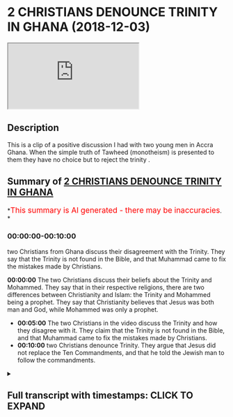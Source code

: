 # 2 CHRISTIANS DENOUNCE TRINITY IN GHANA (2018-12-03)

<iframe loading='lazy' allow='autoplay' src='https://www.youtube.com/embed/LHtzRl6ORkw'></iframe>

## Description

This is a clip of a positive discussion I had with two young men in Accra Ghana. When the simple truth of Tawheed (monotheism) is presented to them they have no choice but to reject the trinity .

## Summary of [2 CHRISTIANS DENOUNCE TRINITY IN GHANA](https://www.youtube.com/watch?v=LHtzRl6ORkw)

*<span style="color:red; font-size:125%">This summary is AI generated - there may be inaccuracies</span>. *

### <a onclick="modifyYTiframeseektime('0')">00:00:00-00:10:00</a>

two Christians from Ghana discuss their disagreement with the Trinity. They say that the Trinity is not found in the Bible, and that Muhammad came to fix the mistakes made by Christians.

**<a onclick="modifyYTiframeseektime('0')">00:00:00</a>** The two Christians discuss their beliefs about the Trinity and Mohammed. They say that in their respective religions, there are two differences between Christianity and Islam: the Trinity and Mohammed being a prophet. They say that Christianity believes that Jesus was both man and God, while Mohammed was only a prophet.

* **<a onclick="modifyYTiframeseektime('300')">00:05:00</a>** The two Christians in the video discuss the Trinity and how they disagree with it. They claim that the Trinity is not found in the Bible, and that Muhammad came to fix the mistakes made by Christians.
* **<a onclick="modifyYTiframeseektime('600')">00:10:00</a>**  two Christians denounce Trinity. They argue that Jesus did not replace the Ten Commandments, and that he told the Jewish man to follow the commandments.

<details><summary><h2>Full transcript with timestamps: CLICK TO EXPAND</h2></summary>

<a onclick="modifyYTiframeseektime('1')">0:00:01</a> Music  
<a onclick="modifyYTiframeseektime('9')">0:00:09</a> authorities I'm maxed out and your name  
<a onclick="modifyYTiframeseektime('19')">0:00:19</a> Tafari now a burger so you asked me a  
<a onclick="modifyYTiframeseektime('22')">0:00:22</a> question about Trinity something yeah  
<a onclick="modifyYTiframeseektime('23')">0:00:23</a> you're a Muslim and I'm a Christian so  
<a onclick="modifyYTiframeseektime('27')">0:00:27</a> in your tribe do you have anything  
<a onclick="modifyYTiframeseektime('30')">0:00:30</a> related with the Christian Trinity  
<a onclick="modifyYTiframeseektime('32')">0:00:32</a> alright so we as Muslims yeah let me  
<a onclick="modifyYTiframeseektime('34')">0:00:34</a> tell you what we believe in now we  
<a onclick="modifyYTiframeseektime('37')">0:00:37</a> believe that God is one we believe that  
<a onclick="modifyYTiframeseektime('39')">0:00:39</a> he's the ultimate creator Allah is the  
<a onclick="modifyYTiframeseektime('43')">0:00:43</a> same God we believe that abraham  
<a onclick="modifyYTiframeseektime('45')">0:00:45</a> believed in that Moses believed in that  
<a onclick="modifyYTiframeseektime('47')">0:00:47</a> Jesus believed him same good you know  
<a onclick="modifyYTiframeseektime('49')">0:00:49</a> when for example Moses was praying  
<a onclick="modifyYTiframeseektime('51')">0:00:51</a> Abraham was praying Jesus was praying in  
<a onclick="modifyYTiframeseektime('52')">0:00:52</a> the book and for example the Garden of  
<a onclick="modifyYTiframeseektime('54')">0:00:54</a> Gethsemane he fell on his face and he  
<a onclick="modifyYTiframeseektime('56')">0:00:56</a> prayed we believe he was praying to the  
<a onclick="modifyYTiframeseektime('58')">0:00:58</a> same God we believe in yeah there's no  
<a onclick="modifyYTiframeseektime('60')">0:01:00</a> different God it's the same the creator  
<a onclick="modifyYTiframeseektime('62')">0:01:02</a> of the heavens and the earth yeah in  
<a onclick="modifyYTiframeseektime('66')">0:01:06</a> Christianity we know the change is God  
<a onclick="modifyYTiframeseektime('69')">0:01:09</a> the Father God the Son God the Holy  
<a onclick="modifyYTiframeseektime('72')">0:01:12</a> Spirit  
<a onclick="modifyYTiframeseektime('73')">0:01:13</a> so you mean in your tribe these three  
<a onclick="modifyYTiframeseektime('76')">0:01:16</a> things are one so we for us we don't  
<a onclick="modifyYTiframeseektime('79')">0:01:19</a> believe that we believe that God is one  
<a onclick="modifyYTiframeseektime('81')">0:01:21</a> the Holy Spirit is not God and Jesus is  
<a onclick="modifyYTiframeseektime('84')">0:01:24</a> not good so we say Jesus never claimed  
<a onclick="modifyYTiframeseektime('86')">0:01:26</a> to be God the Holy Spirit never claims  
<a onclick="modifyYTiframeseektime('89')">0:01:29</a> to be God and it doesn't make sense for  
<a onclick="modifyYTiframeseektime('92')">0:01:32</a> there to be father as God and the son  
<a onclick="modifyYTiframeseektime('94')">0:01:34</a> has gotten Holy Spirit is God yet  
<a onclick="modifyYTiframeseektime('96')">0:01:36</a> there's one God that's three gods we say  
<a onclick="modifyYTiframeseektime('98')">0:01:38</a> that that's logically impossible you see  
<a onclick="modifyYTiframeseektime('100')">0:01:40</a> what I'm saying also it doesn't make  
<a onclick="modifyYTiframeseektime('102')">0:01:42</a> sense for us to say that Jesus 100% man  
<a onclick="modifyYTiframeseektime('105')">0:01:45</a> and 100% God we say that how does it how  
<a onclick="modifyYTiframeseektime('109')">0:01:49</a> can he be a hundred percent man and a  
<a onclick="modifyYTiframeseektime('111')">0:01:51</a> hundred percent for example Jesus he was  
<a onclick="modifyYTiframeseektime('112')">0:01:52</a> II he was thirsty in the Bible he went  
<a onclick="modifyYTiframeseektime('115')">0:01:55</a> to the fig tree he didn't know that it  
<a onclick="modifyYTiframeseektime('116')">0:01:56</a> was producing he said where's the  
<a onclick="modifyYTiframeseektime('118')">0:01:58</a> where's the FIGS didn't know where the  
<a onclick="modifyYTiframeseektime('120')">0:02:00</a> figs were so he had he says in the book  
<a onclick="modifyYTiframeseektime('122')">0:02:02</a> of Martin mark chapter 13 verse 39 he  
<a onclick="modifyYTiframeseektime('124')">0:02:04</a> says that no one knows the hour except  
<a onclick="modifyYTiframeseektime('126')">0:02:06</a> for who  
<a onclick="modifyYTiframeseektime('127')">0:02:07</a> the father only the father but the Holy  
<a onclick="modifyYTiframeseektime('129')">0:02:09</a> Spirit didn't know the hour and Jesus  
<a onclick="modifyYTiframeseektime('130')">0:02:10</a> didn't not know the hour but if he was  
<a onclick="modifyYTiframeseektime('133')">0:02:13</a> God then he knew everything that how  
<a onclick="modifyYTiframeseektime('134')">0:02:14</a> comes he does not know the hour just who  
<a onclick="modifyYTiframeseektime('136')">0:02:16</a> I'm saying so we're saying that God is  
<a onclick="modifyYTiframeseektime('138')">0:02:18</a> all-knowing all-powerful all strong he's  
<a onclick="modifyYTiframeseektime('141')">0:02:21</a> the beginning he is he doesn't end this  
<a onclick="modifyYTiframeseektime('144')">0:02:24</a> is good and so if Jesus was God he has  
<a onclick="modifyYTiframeseektime('147')">0:02:27</a> to have the same attributes but in the  
<a onclick="modifyYTiframeseektime('149')">0:02:29</a> Bible we find that he doesn't have those  
<a onclick="modifyYTiframeseektime('151')">0:02:31</a> attributes they all say okay but hold on  
<a onclick="modifyYTiframeseektime('154')">0:02:34</a> Jesus was 100% man 100% God we say  
<a onclick="modifyYTiframeseektime('157')">0:02:37</a> that's a contradiction you can't be a  
<a onclick="modifyYTiframeseektime('159')">0:02:39</a> hundred percent man and 100 percent good  
<a onclick="modifyYTiframeseektime('160')">0:02:40</a> yeah so we say that this whole idea of  
<a onclick="modifyYTiframeseektime('163')">0:02:43</a> the Trinity is not even mentioned it's  
<a onclick="modifyYTiframeseektime('165')">0:02:45</a> not mentioned in the Bible properly yeah  
<a onclick="modifyYTiframeseektime('168')">0:02:48</a> so I just need your final conclusion you  
<a onclick="modifyYTiframeseektime('172')">0:02:52</a> mean God is a spirit we say God we don't  
<a onclick="modifyYTiframeseektime('176')">0:02:56</a> call him a spirit we just say is the  
<a onclick="modifyYTiframeseektime('177')">0:02:57</a> most powerful or creator the the  
<a onclick="modifyYTiframeseektime('180')">0:03:00</a> all-powerful creator that knows all and  
<a onclick="modifyYTiframeseektime('183')">0:03:03</a> and is the creator of the heavens and  
<a onclick="modifyYTiframeseektime('185')">0:03:05</a> the earth  
<a onclick="modifyYTiframeseektime('185')">0:03:05</a> yeah and everything goes back to him  
<a onclick="modifyYTiframeseektime('187')">0:03:07</a> everything goes back to him he is  
<a onclick="modifyYTiframeseektime('190')">0:03:10</a> everything is submissive to him  
<a onclick="modifyYTiframeseektime('191')">0:03:11</a> he's the most powerful one now the thing  
<a onclick="modifyYTiframeseektime('193')">0:03:13</a> is not there's two differences between  
<a onclick="modifyYTiframeseektime('194')">0:03:14</a> Christianity and Islam one difference is  
<a onclick="modifyYTiframeseektime('197')">0:03:17</a> the Trinity so we don't believe in the  
<a onclick="modifyYTiframeseektime('199')">0:03:19</a> Trinity but we do believe in Jesus we  
<a onclick="modifyYTiframeseektime('201')">0:03:21</a> say he was the Messiah was the question  
<a onclick="modifyYTiframeseektime('203')">0:03:23</a> now yeah yeah so we believe that he was  
<a onclick="modifyYTiframeseektime('205')">0:03:25</a> a messiah  
<a onclick="modifyYTiframeseektime('206')">0:03:26</a> yes he was the Messiah yeah now we don't  
<a onclick="modifyYTiframeseektime('209')">0:03:29</a> say it was God son because the Bible  
<a onclick="modifyYTiframeseektime('211')">0:03:31</a> says blessed be the peacemakers for they  
<a onclick="modifyYTiframeseektime('213')">0:03:33</a> shall be called the sons of God and the  
<a onclick="modifyYTiframeseektime('216')">0:03:36</a> Bible also said to David today you're my  
<a onclick="modifyYTiframeseektime('219')">0:03:39</a> son today I have begotten you the same  
<a onclick="modifyYTiframeseektime('221')">0:03:41</a> thing that he said to Jesus because if  
<a onclick="modifyYTiframeseektime('223')">0:03:43</a> you ask a Christian if we're all God's  
<a onclick="modifyYTiframeseektime('224')">0:03:44</a> children what's the difference between  
<a onclick="modifyYTiframeseektime('225')">0:03:45</a> me and Jesus now and then he will say  
<a onclick="modifyYTiframeseektime('227')">0:03:47</a> look he's begotten and not made yeah I  
<a onclick="modifyYTiframeseektime('231')">0:03:51</a> have the question yeah if you believe in  
<a onclick="modifyYTiframeseektime('234')">0:03:54</a> Jesus why do you still pray to mom we  
<a onclick="modifyYTiframeseektime('239')">0:03:59</a> don't pray to Muhammad  
<a onclick="modifyYTiframeseektime('240')">0:04:00</a> okay now so Mohammed for us is a prophet  
<a onclick="modifyYTiframeseektime('244')">0:04:04</a> and messenger just like Jesus so Jesus  
<a onclick="modifyYTiframeseektime('246')">0:04:06</a> was the messenger prophet Messiah like  
<a onclick="modifyYTiframeseektime('249')">0:04:09</a> the Bible says he was a messenger he  
<a onclick="modifyYTiframeseektime('251')">0:04:11</a> says he was a prophet preach teachings  
<a onclick="modifyYTiframeseektime('260')">0:04:20</a> just like we follow Jesus his teachings  
<a onclick="modifyYTiframeseektime('262')">0:04:22</a> so for us we say that the message didn't  
<a onclick="modifyYTiframeseektime('265')">0:04:25</a> stop with Jesus because Jesus says have  
<a onclick="modifyYTiframeseektime('268')">0:04:28</a> many things to say unto you but you  
<a onclick="modifyYTiframeseektime('269')">0:04:29</a> cannot bear them now he talks about  
<a onclick="modifyYTiframeseektime('270')">0:04:30</a> someone in the future coming and the  
<a onclick="modifyYTiframeseektime('272')">0:04:32</a> Bible also says in the Book of Isaiah 42  
<a onclick="modifyYTiframeseektime('274')">0:04:34</a> it says there'll be a messenger that  
<a onclick="modifyYTiframeseektime('276')">0:04:36</a> will come in the air to the Arabs and  
<a onclick="modifyYTiframeseektime('278')">0:04:38</a> people of Kedar and so who was this  
<a onclick="modifyYTiframeseektime('281')">0:04:41</a> message that came to the people of kada  
<a onclick="modifyYTiframeseektime('282')">0:04:42</a> we say it was perform a hammer so he was  
<a onclick="modifyYTiframeseektime('285')">0:04:45</a> continuing on from what jesus said he  
<a onclick="modifyYTiframeseektime('287')">0:04:47</a> didn't say Jesus was a liar  
<a onclick="modifyYTiframeseektime('288')">0:04:48</a> no Jesus was a truthful man he spoke the  
<a onclick="modifyYTiframeseektime('290')">0:04:50</a> truth who believed in Jesus who was the  
<a onclick="modifyYTiframeseektime('292')">0:04:52</a> messenger was the Messiah we believe  
<a onclick="modifyYTiframeseektime('294')">0:04:54</a> that he cured the dead with God  
<a onclick="modifyYTiframeseektime('295')">0:04:55</a> permission that he raised it so he  
<a onclick="modifyYTiframeseektime('296')">0:04:56</a> raised the dead we've got a heal a cured  
<a onclick="modifyYTiframeseektime('298')">0:04:58</a> the blow of God's permission that he was  
<a onclick="modifyYTiframeseektime('300')">0:05:00</a> conceived immaculately from Mary who  
<a onclick="modifyYTiframeseektime('302')">0:05:02</a> believed in all of that but we just  
<a onclick="modifyYTiframeseektime('304')">0:05:04</a> don't believe that he was God or that he  
<a onclick="modifyYTiframeseektime('306')">0:05:06</a> was the son of God yeah he wasn't the  
<a onclick="modifyYTiframeseektime('311')">0:05:11</a> son of God in a physical way because we  
<a onclick="modifyYTiframeseektime('313')">0:05:13</a> say human beings have the children but  
<a onclick="modifyYTiframeseektime('315')">0:05:15</a> God doesn't have physical children so  
<a onclick="modifyYTiframeseektime('317')">0:05:17</a> the Bible makes it clear that the word  
<a onclick="modifyYTiframeseektime('319')">0:05:19</a> son is metaphor it just means like it's  
<a onclick="modifyYTiframeseektime('322')">0:05:22</a> not real it's not physical like you  
<a onclick="modifyYTiframeseektime('323')">0:05:23</a> don't have a wife or something  
<a onclick="modifyYTiframeseektime('327')">0:05:27</a> don't you think this is special son  
<a onclick="modifyYTiframeseektime('329')">0:05:29</a> because the day you was born doors doors  
<a onclick="modifyYTiframeseektime('335')">0:05:35</a> have bright this dog like doors in Vegas  
<a onclick="modifyYTiframeseektime('337')">0:05:37</a> that lid three wise man's where he was  
<a onclick="modifyYTiframeseektime('340')">0:05:40</a> born and before he was born a prophecy  
<a onclick="modifyYTiframeseektime('345')">0:05:45</a> was already made we believe you a  
<a onclick="modifyYTiframeseektime('347')">0:05:47</a> special we agree that he was a special  
<a onclick="modifyYTiframeseektime('349')">0:05:49</a> man one of the most special men in the  
<a onclick="modifyYTiframeseektime('351')">0:05:51</a> whole of history we agree just like  
<a onclick="modifyYTiframeseektime('353')">0:05:53</a> Abraham was a special man and just like  
<a onclick="modifyYTiframeseektime('355')">0:05:55</a> Moses was a special man the story of the  
<a onclick="modifyYTiframeseektime('357')">0:05:57</a> wise men only appears with one of the  
<a onclick="modifyYTiframeseektime('359')">0:05:59</a> Gospels  
<a onclick="modifyYTiframeseektime('359')">0:05:59</a> some say they cast aspersions on it but  
<a onclick="modifyYTiframeseektime('362')">0:06:02</a> we don't to go into that yeah the story  
<a onclick="modifyYTiframeseektime('364')">0:06:04</a> of the three wise men some say it was  
<a onclick="modifyYTiframeseektime('365')">0:06:05</a> taken from preliterate items or whatever  
<a onclick="modifyYTiframeseektime('367')">0:06:07</a> what to get about that yeah the point is  
<a onclick="modifyYTiframeseektime('369')">0:06:09</a> yes we agree that he was a special man  
<a onclick="modifyYTiframeseektime('373')">0:06:13</a> he was the Messiah he was a messenger so  
<a onclick="modifyYTiframeseektime('376')">0:06:16</a> does this make sense yeah so really  
<a onclick="modifyYTiframeseektime('379')">0:06:19</a> there's not much difference between if  
<a onclick="modifyYTiframeseektime('380')">0:06:20</a> we agree there really you're more like  
<a onclick="modifyYTiframeseektime('382')">0:06:22</a> Muslim because if you don't believe in  
<a onclick="modifyYTiframeseektime('393')">0:06:33</a> the Trinity if you eat you can't be a  
<a onclick="modifyYTiframeseektime('396')">0:06:36</a> Christian and not believe in the Trinity  
<a onclick="modifyYTiframeseektime('398')">0:06:38</a> but really and truly I think both of you  
<a onclick="modifyYTiframeseektime('400')">0:06:40</a> deep down you don't believe in the  
<a onclick="modifyYTiframeseektime('402')">0:06:42</a> Trinity because if so if I were to ask  
<a onclick="modifyYTiframeseektime('404')">0:06:44</a> you how can you have the father is God  
<a onclick="modifyYTiframeseektime('406')">0:06:46</a> the Son is God Holy Spirit is God yet  
<a onclick="modifyYTiframeseektime('408')">0:06:48</a> there's one God you'll say no I can't  
<a onclick="modifyYTiframeseektime('410')">0:06:50</a> explain I asked you cuss in the Bible  
<a onclick="modifyYTiframeseektime('415')">0:06:55</a> they said God is the word is the word  
<a onclick="modifyYTiframeseektime('419')">0:06:59</a> it's a powerful word meaning he's not a  
<a onclick="modifyYTiframeseektime('422')">0:07:02</a> human he's his period yes yes yeah so if  
<a onclick="modifyYTiframeseektime('428')">0:07:08</a> he said God is know you were saying  
<a onclick="modifyYTiframeseektime('433')">0:07:13</a> something you said Allah is a spirit I  
<a onclick="modifyYTiframeseektime('436')">0:07:16</a> said we don't we don't call him a spirit  
<a onclick="modifyYTiframeseektime('438')">0:07:18</a> we don't that's not a name that he  
<a onclick="modifyYTiframeseektime('440')">0:07:20</a> refers to himself as even in the Old  
<a onclick="modifyYTiframeseektime('442')">0:07:22</a> Testament it doesn't refer to himself as  
<a onclick="modifyYTiframeseektime('443')">0:07:23</a> the spirit  
<a onclick="modifyYTiframeseektime('444')">0:07:24</a> so in the quran does it say Allah is a  
<a onclick="modifyYTiframeseektime('449')">0:07:29</a> word  
<a onclick="modifyYTiframeseektime('450')">0:07:30</a> what does is here so Allah you know and  
<a onclick="modifyYTiframeseektime('453')">0:07:33</a> Jesus he said why have you forsaken me  
<a onclick="modifyYTiframeseektime('456')">0:07:36</a> the Aramaic was Eloi Eloi Lema  
<a onclick="modifyYTiframeseektime('458')">0:07:38</a> sabachthani yeah he said this one he was  
<a onclick="modifyYTiframeseektime('460')">0:07:40</a> on the cross apparently we don't believe  
<a onclick="modifyYTiframeseektime('462')">0:07:42</a> he was crucified or killed by the way we  
<a onclick="modifyYTiframeseektime('463')">0:07:43</a> believe God raised him like the Bible  
<a onclick="modifyYTiframeseektime('465')">0:07:45</a> says he was ascended to God he rescued  
<a onclick="modifyYTiframeseektime('467')">0:07:47</a> him but Eli the word Allah and Aramaic  
<a onclick="modifyYTiframeseektime('470')">0:07:50</a> is the same as the word Allah in Arabic  
<a onclick="modifyYTiframeseektime('473')">0:07:53</a> why don't you know him you know him in  
<a onclick="modifyYTiframeseektime('476')">0:07:56</a> the in the Old Testament okay it's like  
<a onclick="modifyYTiframeseektime('478')">0:07:58</a> Allah yeah okay yeah why don't you guys  
<a onclick="modifyYTiframeseektime('480')">0:08:00</a> believe that he was crucified  
<a onclick="modifyYTiframeseektime('482')">0:08:02</a> so we yeah we say that he got rescued  
<a onclick="modifyYTiframeseektime('485')">0:08:05</a> him because remember if you look in the  
<a onclick="modifyYTiframeseektime('487')">0:08:07</a> New Testament it says take this cup away  
<a onclick="modifyYTiframeseektime('489')">0:08:09</a> from me take this cup away from me Jesus  
<a onclick="modifyYTiframeseektime('491')">0:08:11</a> didn't want to be crucified in the New  
<a onclick="modifyYTiframeseektime('493')">0:08:13</a> Testament he was asking to be redeemed  
<a onclick="modifyYTiframeseektime('495')">0:08:15</a> so we say that God rescued him and  
<a onclick="modifyYTiframeseektime('497')">0:08:17</a> that's why in some of the Gospel  
<a onclick="modifyYTiframeseektime('499')">0:08:19</a> accounts he in fact all of the Gospels  
<a onclick="modifyYTiframeseektime('501')">0:08:21</a> say if not three of them three or four  
<a onclick="modifyYTiframeseektime('504')">0:08:24</a> say he ascended said so we believe you  
<a onclick="modifyYTiframeseektime('507')">0:08:27</a> know how he ascended he was risen we  
<a onclick="modifyYTiframeseektime('509')">0:08:29</a> said and he was risen to the right hand  
<a onclick="modifyYTiframeseektime('511')">0:08:31</a> of God we believe in that we believe  
<a onclick="modifyYTiframeseektime('512')">0:08:32</a> Jesus ascended but he didn't come back  
<a onclick="modifyYTiframeseektime('514')">0:08:34</a> down so we have that narrative we don't  
<a onclick="modifyYTiframeseektime('516')">0:08:36</a> say that how can God die anyways think  
<a onclick="modifyYTiframeseektime('518')">0:08:38</a> about that if God died okay God who's  
<a onclick="modifyYTiframeseektime('520')">0:08:40</a> gonna be the creator of the heavens and  
<a onclick="modifyYTiframeseektime('522')">0:08:42</a> who's going to maintain the universe if  
<a onclick="modifyYTiframeseektime('524')">0:08:44</a> that happened you get it so we said  
<a onclick="modifyYTiframeseektime('526')">0:08:46</a> anything happen like that  
<a onclick="modifyYTiframeseektime('527')">0:08:47</a> God didn't die God cannot die because  
<a onclick="modifyYTiframeseektime('529')">0:08:49</a> God is not a man like the Old Testament  
<a onclick="modifyYTiframeseektime('530')">0:08:50</a> says you see what I'm saying how can God  
<a onclick="modifyYTiframeseektime('533')">0:08:53</a> be a man and I go to the toilet in fluid  
<a onclick="modifyYTiframeseektime('535')">0:08:55</a> all of this we say it's not possible  
<a onclick="modifyYTiframeseektime('536')">0:08:56</a> yeah  
<a onclick="modifyYTiframeseektime('541')">0:09:01</a> now I don't believe God can eat food and  
<a onclick="modifyYTiframeseektime('547')">0:09:07</a> yeah so the question if you don't  
<a onclick="modifyYTiframeseektime('549')">0:09:09</a> believe that God can't you food and die  
<a onclick="modifyYTiframeseektime('550')">0:09:10</a> then you once again this you believe in  
<a onclick="modifyYTiframeseektime('553')">0:09:13</a> what I believe you go down saying you  
<a onclick="modifyYTiframeseektime('555')">0:09:15</a> are Muslim in a way now I'm not fully  
<a onclick="modifyYTiframeseektime('557')">0:09:17</a> Muslim yet because you haven't done that  
<a onclick="modifyYTiframeseektime('558')">0:09:18</a> you had a but you have in this aspect  
<a onclick="modifyYTiframeseektime('561')">0:09:21</a> you're closer to Islam then you ask  
<a onclick="modifyYTiframeseektime('563')">0:09:23</a> Christianity because the Christian would  
<a onclick="modifyYTiframeseektime('564')">0:09:24</a> maintain that God Jesus 100% man 100%  
<a onclick="modifyYTiframeseektime('568')">0:09:28</a> God he ate food he died  
<a onclick="modifyYTiframeseektime('570')">0:09:30</a> everything he was risen a third day  
<a onclick="modifyYTiframeseektime('572')">0:09:32</a> everything we say no it's not he didn't  
<a onclick="modifyYTiframeseektime('575')">0:09:35</a> eat food and died and these things you  
<a onclick="modifyYTiframeseektime('576')">0:09:36</a> get it  
<a onclick="modifyYTiframeseektime('577')">0:09:37</a> so really the reason why prophet  
<a onclick="modifyYTiframeseektime('579')">0:09:39</a> muhammad came was to fix because let me  
<a onclick="modifyYTiframeseektime('580')">0:09:40</a> tell you the truth the questions where  
<a onclick="modifyYTiframeseektime('582')">0:09:42</a> did the trinity come from yeah if it  
<a onclick="modifyYTiframeseektime('585')">0:09:45</a> didn't come from the Bible because  
<a onclick="modifyYTiframeseektime('586')">0:09:46</a> there's no verse in the Bible which  
<a onclick="modifyYTiframeseektime('587')">0:09:47</a> tells us the father is God the Son is  
<a onclick="modifyYTiframeseektime('589')">0:09:49</a> God the Holy Spirit is God co-equal Co  
<a onclick="modifyYTiframeseektime('591')">0:09:51</a> eternal independent doesn't say that I  
<a onclick="modifyYTiframeseektime('593')">0:09:53</a> do understand you but it the prophecy  
<a onclick="modifyYTiframeseektime('596')">0:09:56</a> also said he will change the world and  
<a onclick="modifyYTiframeseektime('599')">0:09:59</a> you can go through the Father without  
<a onclick="modifyYTiframeseektime('603')">0:10:03</a> passing through the son after I want to  
<a onclick="modifyYTiframeseektime('606')">0:10:06</a> explain something in this way yeah okay  
<a onclick="modifyYTiframeseektime('609')">0:10:09</a> Jesus cried brought the grace to Rome  
<a onclick="modifyYTiframeseektime('613')">0:10:13</a> Greece yes grace a grace to let's say we  
<a onclick="modifyYTiframeseektime('618')">0:10:18</a> please the ten commandments because both  
<a onclick="modifyYTiframeseektime('622')">0:10:22</a> of us we do know we we couldn't obey the  
<a onclick="modifyYTiframeseektime('626')">0:10:26</a> temple so he came down to make it simple  
<a onclick="modifyYTiframeseektime('629')">0:10:29</a> but the thing is when he was the Jewish  
<a onclick="modifyYTiframeseektime('632')">0:10:32</a> man came to him yeah Jewish might be a  
<a onclick="modifyYTiframeseektime('634')">0:10:34</a> book of Mark chapter 12 verse 29  
<a onclick="modifyYTiframeseektime('636')">0:10:36</a> yeah check it out but you think I'm  
<a onclick="modifyYTiframeseektime('637')">0:10:37</a> lying book of Mark chapter 12 verse 29  
<a onclick="modifyYTiframeseektime('640')">0:10:40</a> Jewish man came to him he said I want  
<a onclick="modifyYTiframeseektime('642')">0:10:42</a> salvation I want to be saved  
<a onclick="modifyYTiframeseektime('644')">0:10:44</a> What did he say terms I'm gonna replace  
<a onclick="modifyYTiframeseektime('646')">0:10:46</a> the commandments he said no he said  
<a onclick="modifyYTiframeseektime('648')">0:10:48</a> follow the commandments he said follow  
<a onclick="modifyYTiframeseektime('651')">0:10:51</a> the commandments what's the first  
<a onclick="modifyYTiframeseektime('652')">0:10:52</a> commandment believe in one God he didn't  
<a onclick="modifyYTiframeseektime('654')">0:10:54</a> say believe in father is God the Son is  
<a onclick="modifyYTiframeseektime('656')">0:10:56</a> God the Holy Spirit is God What did he  
<a onclick="modifyYTiframeseektime('658')">0:10:58</a> say he said believe in one God you know  
<a onclick="modifyYTiframeseektime('661')">0:11:01</a> that's the commandment so we're saying  
<a onclick="modifyYTiframeseektime('663')">0:11:03</a> go back to the commandments because  
<a onclick="modifyYTiframeseektime('664')">0:11:04</a> that's what Jesus if he was here now  
<a onclick="modifyYTiframeseektime('665')">0:11:05</a> yeah if he was with us and it's more an  
<a onclick="modifyYTiframeseektime('667')">0:11:07</a> octorok if you asked him the same  
<a onclick="modifyYTiframeseektime('669')">0:11:09</a> question yeah he will say to you the  
<a onclick="modifyYTiframeseektime('671')">0:11:11</a> same answer he said she the same answer  
<a onclick="modifyYTiframeseektime('673')">0:11:13</a> that he told that Jewish man he said  
<a onclick="modifyYTiframeseektime('674')">0:11:14</a> follow the commandments  
<a onclick="modifyYTiframeseektime('675')">0:11:15</a> and you say to him social I believe in  
<a onclick="modifyYTiframeseektime('677')">0:11:17</a> the Father Son Holy Spirit I said no  
<a onclick="modifyYTiframeseektime('679')">0:11:19</a> just follow the commandments because  
<a onclick="modifyYTiframeseektime('680')">0:11:20</a> that's what he said to that Jewish man  
<a onclick="modifyYTiframeseektime('682')">0:11:22</a> in the Bible it's in the Bible so that's  
<a onclick="modifyYTiframeseektime('684')">0:11:24</a> where this agreement think about it well  
<a onclick="modifyYTiframeseektime('687')">0:11:27</a> thank you thank you anytime you got your  
<a onclick="modifyYTiframeseektime('702')">0:11:42</a> phone you take all the references  
</details>
